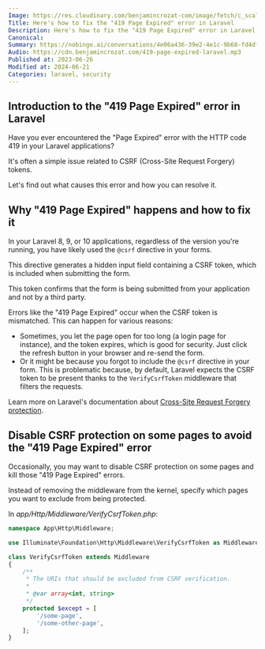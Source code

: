 ```yaml
---
Image: https://res.cloudinary.com/benjamincrozat-com/image/fetch/c_scale,f_webp,q_auto,w_1200/https://life-long-bunny.fra1.digitaloceanspaces.com/media-library/production/40/Data_security_24_bxnctl.png
Title: Here's how to fix the "419 Page Expired" error in Laravel
Description: Here's how to fix the "419 Page Expired" error in Laravel and learn exactly why it happens.
Canonical: 
Summary: https://nobinge.ai/conversations/4e06a436-39e2-4e1c-9b68-fd4df93801e9
Audio: https://cdn.benjamincrozat.com/419-page-expired-laravel.mp3
Published at: 2023-06-26
Modified at: 2024-06-21
Categories: laravel, security
---
```


## Introduction to the "419 Page Expired" error in Laravel

Have you ever encountered the "Page Expired" error with the HTTP code 419 in your Laravel applications?

It's often a simple issue related to CSRF (Cross-Site Request Forgery) tokens.

Let's find out what causes this error and how you can resolve it.

##  Why "419 Page Expired" happens and how to fix it

In your Laravel 8, 9, or 10 applications, regardless of the version you're running, you have likely used the `@csrf` directive in your forms.

This directive generates a hidden input field containing a CSRF token, which is included when submitting the form.

This token confirms that the form is being submitted from your application and not by a third party.

Errors like the "419 Page Expired" occur when the CSRF token is mismatched. This can happen for various reasons:

- Sometimes, you let the page open for too long (a login page for instance), and the token expires, which is good for security. Just click the refresh button in your browser and re-send the form.
- Or it might be because you forgot to include the `@csrf` directive in your form. This is problematic because, by default, Laravel expects the CSRF token to be present thanks to the `VerifyCsrfToken` middleware that filters the requests.

Learn more on Laravel's documentation about [Cross-Site Request Forgery protection](https://laravel.com/docs/10.x/csrf).

## Disable CSRF protection on some pages to avoid the "419 Page Expired" error

Occasionally, you may want to disable CSRF protection on some pages and kill those "419 Page Expired" errors.

Instead of removing the middleware from the kernel, specify which pages you want to exclude from being protected.

In *app/Http/Middleware/VerifyCsrfToken.php*:

```php
namespace App\Http\Middleware;

use Illuminate\Foundation\Http\Middleware\VerifyCsrfToken as Middleware;

class VerifyCsrfToken extends Middleware
{
    /**
     * The URIs that should be excluded from CSRF verification.
     *
     * @var array<int, string>
     */
    protected $except = [
        '/some-page',
        '/some-other-page',
    ];
}
```
